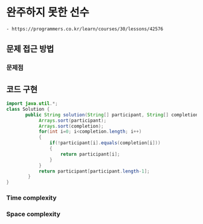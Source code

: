 # 완주하지 못한 선수
    - https://programmers.co.kr/learn/courses/30/lessons/42576

## 문제 접근 방법

### 문제점


## 코드 구현
```java
import java.util.*;
class Solution {
       public String solution(String[] participant, String[] completion) {
            Arrays.sort(participant);
            Arrays.sort(completion);
            for(int i=0; i<completion.length; i++)
            {
                if(!participant[i].equals(completion[i]))
                {
                    return participant[i];              
                }
            }        
            return participant[participant.length-1];
        }
}
```

### Time complexity

### Space complexity
